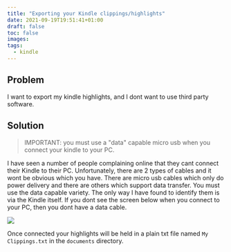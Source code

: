 ```yaml
---
title: "Exporting your Kindle clippings/highlights"
date: 2021-09-19T19:51:41+01:00
draft: false
toc: false
images:
tags:
  - kindle
---
```



## Problem

I want to export my kindle highlights, and I dont want to use third party software.

## Solution

> IMPORTANT: you must use a "data" capable micro usb when you connect your kindle to your PC.

I have seen a number of people complaining online that they cant connect their Kindle to their PC. Unfortunately, there are 2 types of cables and it wont be obvious which you have. There are micro usb cables which only do power delivery and there are others which support data transfer. You must use the data capable variety. The only way I have found to identify them is via the Kindle itself. If you dont see the screen below when you connect to your PC, then you dont have a data cable.

![](https://miro.medium.com/max/1200/1*UYkyVDmPFngmuHhznlSjAg.jpeg)

Once connected your highlights will be held in a plain txt file named `My Clippings.txt` in the `documents` directory.